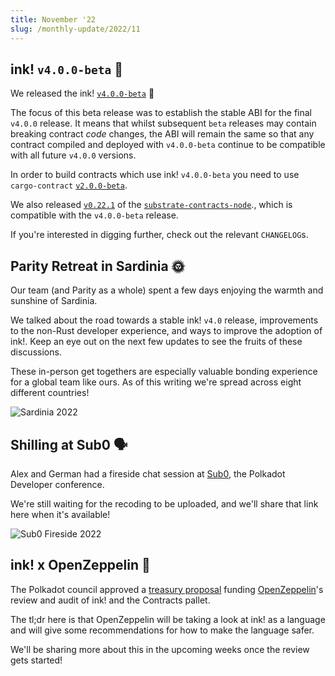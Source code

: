 ```yaml
---
title: November '22
slug: /monthly-update/2022/11
---
```


## ink! `v4.0.0-beta` 🦑

We released the ink! [`v4.0.0-beta`](https://github.com/paritytech/ink/releases/tag/v4.0.0-beta) 🎉

The focus of this beta release was to establish the stable ABI for the final `v4.0.0`
release. It means that whilst subsequent `beta` releases may contain breaking contract
*code* changes, the ABI will remain the same so that any contract compiled and deployed
with `v4.0.0-beta` continue to be compatible with all future `v4.0.0` versions.

In order to build contracts which use ink! `v4.0.0-beta` you need to use
`cargo-contract` [`v2.0.0-beta`](https://github.com/paritytech/cargo-contract/releases/tag/v2.0.0-beta).

We also released
[`v0.22.1`](https://github.com/paritytech/substrate-contracts-node/releases/tag/v0.22.1)
 of the [`substrate-contracts-node`](https://github.com/paritytech/substrate-contracts-node)., which is compatible with the
`v4.0.0-beta` release.

If you're interested in digging further, check out the relevant `CHANGELOG`s.

## Parity Retreat in Sardinia 🌞

Our team (and Parity as a whole) spent a few days enjoying the warmth and sunshine of
Sardinia.

We talked about the road towards a stable ink! `v4.0` release, improvements to the non-Rust
developer experience, and ways to improve the adoption of ink!. Keep an eye out on the
next few updates to see the fruits of these discussions.

These in-person get togethers are especially valuable bonding experience for a global
team like ours. As of this writing we're spread across eight different countries!

![Sardinia 2022](/img/monthly-update/sardinia-2022.jpg)

## Shilling at Sub0 🗣️

Alex and German had a fireside chat session at [Sub0](https://sub0.polkadot.network/), the Polkadot Developer conference.

We're still waiting for the recoding to be uploaded, and we'll share that link here when
it's available!

![Sub0 Fireside 2022](/img/monthly-update/sub0-fireside-2022.jpg)

## ink! x OpenZeppelin 🔏
The Polkadot council approved a [treasury proposal](https://polkadot.subsquare.io/council/motion/296) funding
[OpenZeppelin](https://www.openzeppelin.com/)'s review and audit of ink! and the Contracts pallet.

The tl;dr here is that OpenZeppelin will be taking a look at ink! as a language and will
give some recommendations for how to make the language safer.

We'll be sharing more about this in the upcoming weeks once the review gets started!
